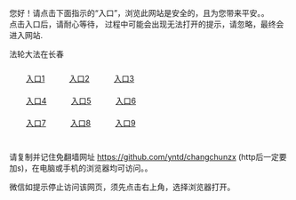 您好！请点击下面指示的“入口”，浏览此网站是安全的，且为您带来平安。。 <br/>
点击入口后，请耐心等待， 过程中可能会出现无法打开的提示，请忽略，最终会进入网站. </br>

法轮大法在长春<br/>
<div style="padding:10px"><a style="margin:20px" target="_blank" href="https://d2juepf7kn7ch7.cloudfront.net/2Qpsp?zpdnob" id="ccLink1" rel="nofollow">入口1</a> <a target="_blank" style="margin:20px" href="https://d2oau7nyz9la1a.cloudfront.net/2Qpsp?dcjrwme" id="ccLink2" rel="nofollow">入口2</a> <a style="margin:20px" target="_blank" href="https://d1z3n252j6qxr9.cloudfront.net/2Qpsp?zkttje" id="ccLink3" rel="nofollow">入口3</a></div>

<div style="padding:10px" ><a style="margin:20px" target="_blank" href="https://d2juepf7kn7ch7.cloudfront.net/2Qpsp?zpdnob" id="ccLink4" rel="nofollow">入口4</a> <a style="margin:20px" href="https://d2oau7nyz9la1a.cloudfront.net/2Qpsp?dcjrwme" target="_blank" id="ccLink5" rel="nofollow">入口5</a> <a style="margin:20px" href="https://d1z3n252j6qxr9.cloudfront.net/2Qpsp?zkttje" target="_blank" id="ccLink6" rel="nofollow">入口6</a></div>

<div style="padding:10px"><a style="margin:20px" target="_blank" href="https://d2juepf7kn7ch7.cloudfront.net/2Qpsp?zpdnob" id="ccLink7" rel="nofollow">入口7</a> <a style="margin:20px" href="https://d2oau7nyz9la1a.cloudfront.net/2Qpsp?dcjrwme" target="_blank" id="ccLink8" rel="nofollow">入口8</a> <a style="margin:20px" target="_blank" href="https://d1z3n252j6qxr9.cloudfront.net/2Qpsp?zkttje" id="ccLink9" rel="nofollow">入口9</a></div>

<br/>



请复制并记住免翻墙网址 https://github.com/yntd/changchunzx (http后一定要加s)，在电脑或手机的浏览器均可访问。。<br/>

微信如提示停止访问该网页，须先点击右上角，选择浏览器打开。
